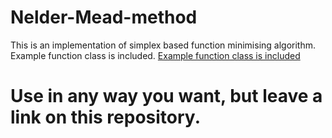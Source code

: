 # Nelder-Mead-method
This is an implementation of simplex based function minimising algorithm.
Example function class is included.
[Example function class is included](eric/ExampleFunctionClass.java)
# Use in any way you want, but leave a link on this repository.
